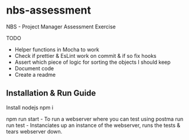 # nbs-assessment
NBS - Project Manager Assessment Exercise


TODO

* Helper functions in Mocha to work
* Check if prettier & EsLint work on commit & if so fix hooks
* Assert which piece of logic for sorting the objects I should keep
* Document code
* Create a readme



## Installation & Run Guide

Install nodejs
npm i

npm run start - To run a webserver where you can test using postma
run run test - Instanciates up an instance of the webserver, runs the tests & tears webserver down.
